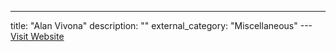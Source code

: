 ---
title: "Alan Vivona"
description: ""
external_category: "Miscellaneous"
---[Visit Website](https://github.com/alanvivona)

